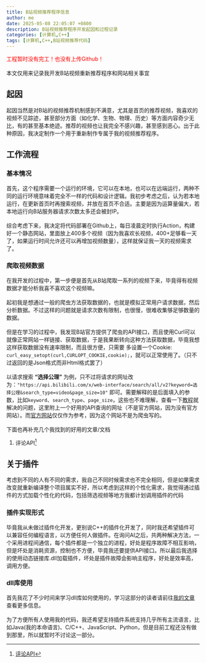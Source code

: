```yaml
---
title: B站视频推荐程序信息
author: me
date: 2025-05-08 22:05:07 +0800
description: B站视频推荐程序开发起因和过程记录
categories: [计算机,C++]
tags: [计算机,C++,B站视频推荐代码]
---
```

<span style="color: red">工程暂时没有完工！也没有上传Github！</span><br><br>
本文仅用来记录我开发B站视频重新推荐程序和网站相关事宜
## 起因
起因当然是对B站的视频推荐机制感到不满意，尤其是首页的推荐视频，我喜欢的视频不见踪迹，甚至部分方面（如化学、生物、物理、历史）等方面内容奇少无比，有的甚至基本绝迹。推荐的视频也让我完全不感兴趣，甚至感到恶心。出于此种原因，我决定制作一个用于重新制作专属于我的视频推荐程序。
## 工作流程
### 基本情况
首先，这个程序需要一个运行的环境，它可以在本地，也可以在远端运行，两种不同的运行环境意味着完全不一样的代码和设计逻辑。我初步考虑之后，认为若本地运行，在更新首页时再搜索视频，并放在首页不合适。主要是因为运算量偏大，若本地运行向B站服务器请求次数太多还会被封IP。<br><br>
综合考虑下来，我决定将代码部署在Github上，每日凌晨定时执行Action，构建好一个静态网站，里面放上400多个视频（因为我喜欢长视频，400+足够看一天了，如果运行时间允许还可以再增加视频数量），这样就保证我一天的视频需求了。
### 爬取视频数据
在我开发的过程中，第一步便是首先从B站爬取一系列的视频下来，毕竟得有视频数据才能分析我喜不喜欢这个视频嘛。<br><br>
起初我是想通过一般的爬虫方法获取数据的，也就是模拟正常用户请求数据，然后分析数据。不过这样的问题就是请求次数有限制，也很慢，很难收集够足够数量的数据。<br><br>
但是在学习的过程中，我发现B站官方提供了爬虫的API接口，而且使用Curl可以就像正常网站一样链接、获取数据，于是我果断转向这种方法获取数据，毕竟我想这样获取数据没有速率限制，而且很方便，只需要 多设置一个Cookie: `curl_easy_setopt(curl,CURLOPT_COOKIE,cookie);`，就可以正常使用了。（只不过返回的是Json格式而非Html格式罢了）<br><br>
以请求搜索 **“选择公理”** 为例，只不过将请求的网址改为：`"https://api.bilibili.com/x/web-interface/search/all/v2?keyword=选择公理&search_type=video&page_size=10"` 即可。需要解释的是后面填入的参数，比如`keyword`、`search_type`、`page_size`，这些也不难理解，查看一下[教程](https://socialsisteryi.github.io/bilibili-API-collect/docs/search/search_request.html)就解决的问题，这里附上一个好用的API查询的网址（不是官方网站，因为没有官方网站）。而[官方网站](https://open.bilibili.com/doc/4/90936ab5-7c06-e24f-2ad0-0fd6e10c7386#h1-u83B7u53D6u7528u6237u6570u636E)仅仅作为参考，因为这个网站不是为爬虫写的。<br><br>
下面也再补充几个我找到的好用的文章/文档
1. 评论API[^article-2]

## 关于插件
考虑到不同的人有不同的需求，我自己不同时候需求也不完全相同，但是如果需求改变就重新编译整个项目属实不好，所以考虑到这样的个性化需求，我觉得通过插件的方式加载个性化的代码，包括筛选视频等地方我都计划调用插件的代码
### 插件实现形式
毕竟我从未做过插件化开发，更别说C++的插件化开发了，同时我还希望插件可以兼容任何编程语言，以方便任何人做插件。在询问AI之后，共两种解决方法，一个采用进程间通信，每个插件都是一个独立的进程，好处是程序故障不相互影响，但是坏处是消耗资源，控制也不方便，毕竟我还要提供API接口。所以最后我选择的使用动态链接库.dll加载插件，坏处是插件故障会影响主程序，好处是效率高，调用方便。
### dll库使用
首先我花了不少时间来学习dll库如何使用的，学习这部分的读者请前往[我的文章](../dll动态链接库的使用/)查看更多信息。<br><br>
为了方便所有人使用我的代码，我还希望支持插件系统支持几乎所有主流语言，比如Java(我的本命语言)、C/C++、JavaScript、Python，但是目前工程还没有做到那里，所以就暂时不讨论这一部分。

[^article-1]: [API查找网址](https://socialsisteryi.github.io/bilibili-API-collect/)
[^article-2]: [评论API](https://blog.csdn.net/m0_73689378/article/details/142344230)